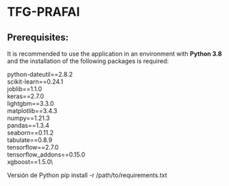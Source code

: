 # TFG-PRAFAI



## Prerequisites:

It is recommended to use the application in an environment with **Python 3.8** and the installation of the following packages is required:

python-dateutil==2.8.2\
scikit-learn==0.24.1\
joblib==1.1.0\
keras==2.7.0\
lightgbm==3.3.0\
matplotlib==3.4.3\
numpy==1.21.3\
pandas==1.3.4\
seaborn==0.11.2\
tabulate==0.8.9\
tensorflow==2.7.0\
tensorflow_addons==0.15.0\
xgboost==1.5.0\



Versión de Python
pip install -r /path/to/requirements.txt
